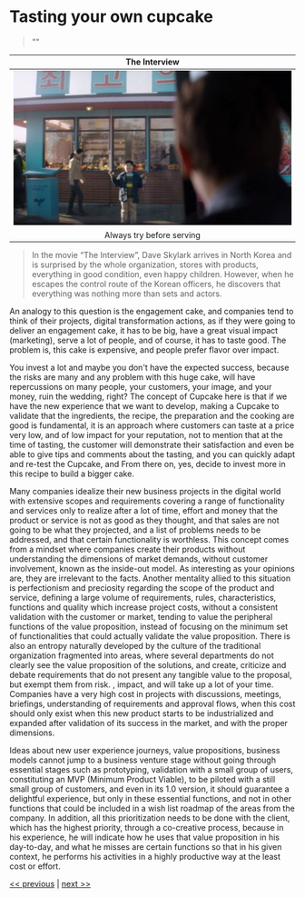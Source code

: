 # Tasting your own cupcake

>""

| The Interview |
| :---: |
|![](../../images/tasting_your_own_cupcake.png)|
|Always try before serving|

>In the movie “The Interview”, Dave Skylark arrives in North Korea and is surprised by the whole organization, stores with products, everything in good condition, even happy children. However, when he escapes the control route of the Korean officers, he discovers that everything was nothing more than sets and actors.

An analogy to this question is the engagement cake, and companies tend to think of their projects, digital transformation actions, as if they were going to deliver an engagement cake, it has to be big, have a great visual impact (marketing), serve a lot of people, and of course, it has to taste good. The problem is, this cake is expensive, and people prefer flavor over impact.

You invest a lot and maybe you don't have the expected success, because the risks are many and any problem with this huge cake, will have repercussions on many people, your customers, your image, and your money, ruin the wedding, right? The concept of Cupcake here is that if we have the new experience that we want to develop, making a Cupcake to validate that the ingredients, the recipe, the preparation and the cooking are good is fundamental, it is an approach where customers can taste at a price very low, and of low impact for your reputation, not to mention that at the time of tasting, the customer will demonstrate their satisfaction and even be able to give tips and comments about the tasting, and you can quickly adapt and re-test the Cupcake, and From there on, yes, decide to invest more in this recipe to build a bigger cake.

Many companies idealize their new business projects in the digital world with extensive scopes and requirements covering a range of functionality and services only to realize after a lot of time, effort and money that the product or service is not as good as they thought, and that sales are not going to be what they projected, and a list of problems needs to be addressed, and that certain functionality is worthless. This concept comes from a mindset where companies create their products without understanding the dimensions of market demands, without customer involvement, known as the inside-out model. As interesting as your opinions are, they are irrelevant to the facts. Another mentality allied to this situation is perfectionism and preciosity regarding the scope of the product and service, defining a large volume of requirements, rules, characteristics, functions and quality which increase project costs, without a consistent validation with the customer or market, tending to value the peripheral functions of the value proposition, instead of focusing on the minimum set of functionalities that could actually validate the value proposition. There is also an entropy naturally developed by the culture of the traditional organization fragmented into areas, where several departments do not clearly see the value proposition of the solutions, and create, criticize and debate requirements that do not present any tangible value to the proposal, but exempt them from risk. , impact, and will take up a lot of your time. Companies have a very high cost in projects with discussions, meetings, briefings, understanding of requirements and approval flows, when this cost should only exist when this new product starts to be industrialized and expanded after validation of its success in the market, and with the proper dimensions.

Ideas about new user experience journeys, value propositions, business models cannot jump to a business venture stage without going through essential stages such as prototyping, validation with a small group of users, constituting an MVP (Minimum Product Viable), to be piloted with a still small group of customers, and even in its 1.0 version, it should guarantee a delightful experience, but only in these essential functions, and not in other functions that could be included in a wish list roadmap of the areas from the company. In addition, all this prioritization needs to be done with the client, which has the highest priority, through a co-creative process, because in his experience, he will indicate how he uses that value proposition in his day-to-day, and what he misses are certain functions so that in his given context, he performs his activities in a highly productive way at the least cost or effort.

[<< previous](3-new_experiences_as_business_opportunities.md) | [next >>](5-this_is_for_yesterday_ok.md)
